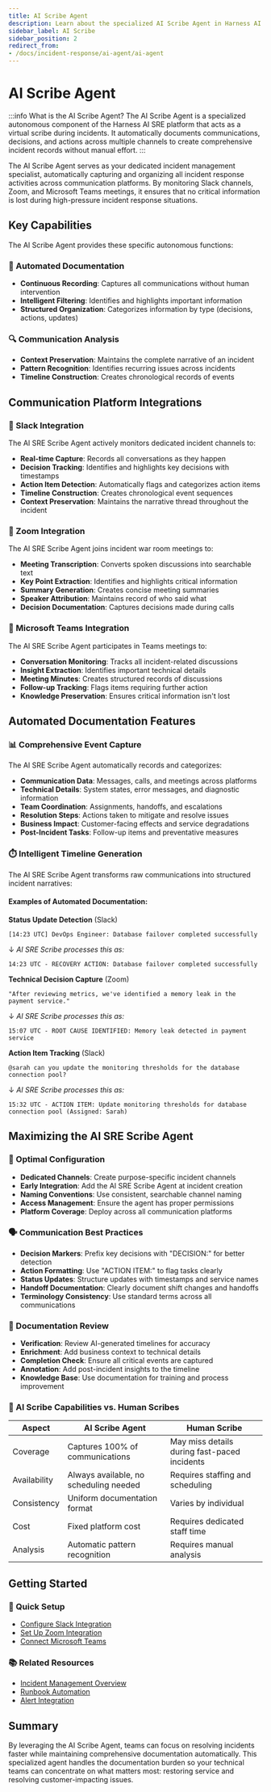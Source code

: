 ```yaml
---
title: AI Scribe Agent
description: Learn about the specialized AI Scribe Agent in Harness AI SRE that automates incident documentation by capturing and organizing communications from Slack, Zoom, and Microsoft Teams.
sidebar_label: AI Scribe
sidebar_position: 2
redirect_from:
- /docs/incident-response/ai-agent/ai-agent
---
```


# AI Scribe Agent

:::info What is the AI Scribe Agent?
The AI Scribe Agent is a specialized autonomous component of the Harness AI SRE platform that acts as a virtual scribe during incidents. It automatically documents communications, decisions, and actions across multiple channels to create comprehensive incident records without manual effort.
:::

The AI Scribe Agent serves as your dedicated incident management specialist, automatically capturing and organizing all incident response activities across communication platforms. By monitoring Slack channels, Zoom, and Microsoft Teams meetings, it ensures that no critical information is lost during high-pressure incident response situations.

## Key Capabilities

The AI Scribe Agent provides these specific autonomous functions:

### 📝 Automated Documentation
- **Continuous Recording**: Captures all communications without human intervention
- **Intelligent Filtering**: Identifies and highlights important information
- **Structured Organization**: Categorizes information by type (decisions, actions, updates)

### 🔍 Communication Analysis
- **Context Preservation**: Maintains the complete narrative of an incident
- **Pattern Recognition**: Identifies recurring issues across incidents
- **Timeline Construction**: Creates chronological records of events

## Communication Platform Integrations

### 💬 Slack Integration
The AI SRE Scribe Agent actively monitors dedicated incident channels to:
- **Real-time Capture**: Records all conversations as they happen
- **Decision Tracking**: Identifies and highlights key decisions with timestamps
- **Action Item Detection**: Automatically flags and categorizes action items
- **Timeline Construction**: Creates chronological event sequences
- **Context Preservation**: Maintains the narrative thread throughout the incident

### 🎥 Zoom Integration
The AI SRE Scribe Agent joins incident war room meetings to:
- **Meeting Transcription**: Converts spoken discussions into searchable text
- **Key Point Extraction**: Identifies and highlights critical information
- **Summary Generation**: Creates concise meeting summaries
- **Speaker Attribution**: Maintains record of who said what
- **Decision Documentation**: Captures decisions made during calls

### 👥 Microsoft Teams Integration
The AI SRE Scribe Agent participates in Teams meetings to:
- **Conversation Monitoring**: Tracks all incident-related discussions
- **Insight Extraction**: Identifies important technical details
- **Meeting Minutes**: Creates structured records of discussions
- **Follow-up Tracking**: Flags items requiring further action
- **Knowledge Preservation**: Ensures critical information isn't lost

## Automated Documentation Features

### 📊 Comprehensive Event Capture
The AI SRE Scribe Agent automatically records and categorizes:
- **Communication Data**: Messages, calls, and meetings across platforms
- **Technical Details**: System states, error messages, and diagnostic information
- **Team Coordination**: Assignments, handoffs, and escalations
- **Resolution Steps**: Actions taken to mitigate and resolve issues
- **Business Impact**: Customer-facing effects and service degradations
- **Post-Incident Tasks**: Follow-up items and preventative measures

### ⏱️ Intelligent Timeline Generation

The AI SRE Scribe Agent transforms raw communications into structured incident narratives:

#### Examples of Automated Documentation:

**Status Update Detection** (Slack)  
```
[14:23 UTC] DevOps Engineer: Database failover completed successfully
```
↓ *AI SRE Scribe processes this as:*
```
14:23 UTC - RECOVERY ACTION: Database failover completed successfully
```

**Technical Decision Capture** (Zoom)  
```
"After reviewing metrics, we've identified a memory leak in the payment service."
```
↓ *AI SRE Scribe processes this as:*
```
15:07 UTC - ROOT CAUSE IDENTIFIED: Memory leak detected in payment service
```

**Action Item Tracking** (Slack)  
```
@sarah can you update the monitoring thresholds for the database connection pool?
```
↓ *AI SRE Scribe processes this as:*
```
15:32 UTC - ACTION ITEM: Update monitoring thresholds for database connection pool (Assigned: Sarah)
```

## Maximizing the AI SRE Scribe Agent

### 🔧 Optimal Configuration
- **Dedicated Channels**: Create purpose-specific incident channels
- **Early Integration**: Add the AI SRE Scribe Agent at incident creation
- **Naming Conventions**: Use consistent, searchable channel naming
- **Access Management**: Ensure the agent has proper permissions
- **Platform Coverage**: Deploy across all communication platforms

### 🗣️ Communication Best Practices
- **Decision Markers**: Prefix key decisions with "DECISION:" for better detection
- **Action Formatting**: Use "ACTION ITEM:" to flag tasks clearly
- **Status Updates**: Structure updates with timestamps and service names
- **Handoff Documentation**: Clearly document shift changes and handoffs
- **Terminology Consistency**: Use standard terms across all communications

### 📝 Documentation Review
- **Verification**: Review AI-generated timelines for accuracy
- **Enrichment**: Add business context to technical details
- **Completion Check**: Ensure all critical events are captured
- **Annotation**: Add post-incident insights to the timeline
- **Knowledge Base**: Use documentation for training and process improvement

### 🤖 AI Scribe Capabilities vs. Human Scribes

| Aspect | AI Scribe Agent | Human Scribe |
|--------|---------------------|---------------|
| Coverage | Captures 100% of communications | May miss details during fast-paced incidents |
| Availability | Always available, no scheduling needed | Requires staffing and scheduling |
| Consistency | Uniform documentation format | Varies by individual |
| Cost | Fixed platform cost | Requires dedicated staff time |
| Analysis | Automatic pattern recognition | Requires manual analysis |

## Getting Started

### 🚀 Quick Setup
- [Configure Slack Integration](/docs/ai-sre/runbooks/integrations/slack)
- [Set Up Zoom Integration](/docs/ai-sre/runbooks/integrations/zoom)
- [Connect Microsoft Teams](/docs/ai-sre/runbooks/integrations/teams)

### 📚 Related Resources
- [Incident Management Overview](/docs/ai-sre/incidents/)
- [Runbook Automation](/docs/ai-sre/runbooks/)
- [Alert Integration](/docs/ai-sre/alerts/integrations)

## Summary

By leveraging the AI Scribe Agent, teams can focus on resolving incidents faster while maintaining comprehensive documentation automatically. This specialized agent handles the documentation burden so your technical teams can concentrate on what matters most: restoring service and resolving customer-impacting issues.
